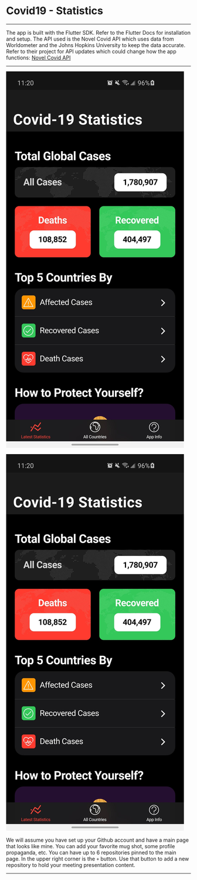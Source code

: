 # Covid19 - Statistics
---

The app is built with the Flutter SDK. Refer to the Flutter Docs for installation and setup. The API used is the Novel Covid API which uses data from Worldometer and the Johns Hopkins University to keep the data accurate. Refer to their project for API updates which could change how the app functions: [Novel Covid API](https://github.com/novelcovid/api)

---

![Main](/screenshots/Screenshot_20200411-232044.jpg)

![Main](/screenshots/Screenshot_20200411-232044.jpg)

We will assume you have set up your Github account and have a main page that looks like mine. You can add your favorite mug shot, some profile propaganda, etc. You can have up to 6 repositories pinned to the main page. In the upper right corner is the `+` button. Use that button to add a new repository to hold your meeting presentation content.

---
